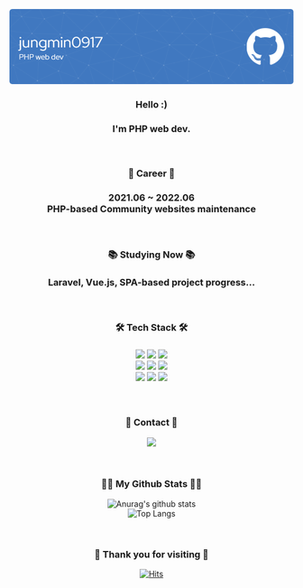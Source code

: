 ![Header](./github-header-image.png)

<div align='center'>
  <h3 align='center'>Hello :)<h3>
  <p align='center'>I'm PHP web dev.</p>
 
  <br>
    
  <h3 align='center'>💼 Career 💼<h3>
  <p align='center'>
    2021.06 ~ 2022.06
    <br>
    PHP-based Community websites maintenance
  </p>
    
  <br>
  
  <h3 align='center'>📚 Studying Now 📚<h3>
  <p align='center'>
    Laravel, Vue.js, SPA-based project progress...
  </p>

  <br>
    
  <h3 align='center'>🛠️ Tech Stack 🛠️<h3>
  <p align='center'>
    <img src="https://img.shields.io/badge/HTML5-E34F26?style=flat-square&logo=HTML5&logoColor=white" height='25' />
    <img src="https://img.shields.io/badge/CSS3-3C72AD?style=flat-square&logo=CSS3&logoColor=white" height='25' />
    <img src="https://img.shields.io/badge/JavaScript-F7DF1E?style=flat-square&logo=JavaScript&logoColor=white" height='25' />
    <br>
    <img src="https://img.shields.io/badge/jQuery-0769AD?style=flat-square&logo=jQuery&logoColor=white" height='25' />
    <img src="https://img.shields.io/badge/Vue.js-4FC08D?style=flat-square&logo=Vue.js&logoColor=white" height='25' />
    <img src="https://img.shields.io/badge/PHP-red?style=flat-square&logo=PHP&logoColor=white" height='25' />
    <br>
    <img src="https://img.shields.io/badge/Laravel-FF2D20?style=flat-square&logo=Laravel&logoColor=white" height='25' />
    <img src="https://img.shields.io/badge/MySQL-green?style=flat-square&logo=MySQL&logoColor=white" height='25' />
    <img src="https://img.shields.io/badge/GitHub-181717?style=flat-square&logo=GitHub&logoColor=white" height='25' />
  </p>
    
  <br>

  <h3 align="center">🌈 Contact 🌈</h3>
  <p align='center'>
    <a href='mailto:cloonds@gmail.com'>
      <img src="https://img.shields.io/badge/Gmail-EA4335?style=flat-square&logo=Gmail&logoColor=white" height='25' />
    </a>
  </p>
    
  <br>
  
  <h3 align="center">👩‍💻 My Github Stats 👩‍💻</h3>
  <p align='center'>
    
![Anurag's github stats](https://github-readme-stats.vercel.app/api?username=jungmin0917&show_icons=true&theme=tokyonight)<br>
![Top Langs](https://github-readme-stats.vercel.app/api/top-langs/?username=jungmin0917&layout=compact&theme=tokyonight)
    
  </p>
  
  <br>
    
  <h3 align="center">🥰 Thank you for visiting 🥰</h3>
  <p align='center'>
    
[![Hits](https://hits.seeyoufarm.com/api/count/incr/badge.svg?url=https%3A%2F%2Fgithub.com%2Fjungmin0917%2Fhit-counter&count_bg=%2379C83D&title_bg=%23555555&icon=&icon_color=%23E7E7E7&title=hits&edge_flat=false)](https://hits.seeyoufarm.com)
    
  </p>

  <br>
</div>
